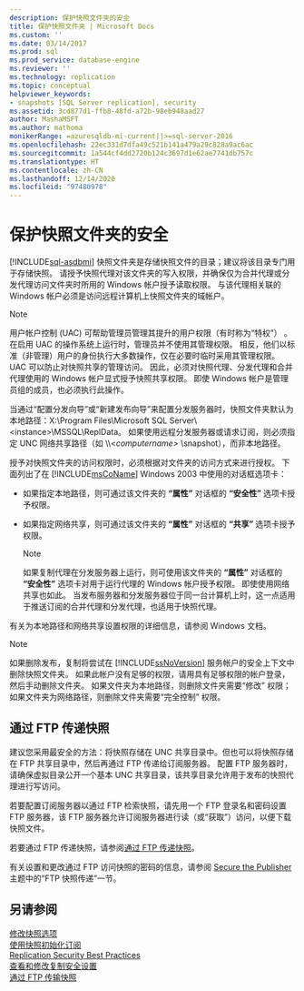 ```yaml
---
description: 保护快照文件夹的安全
title: 保护快照文件夹 | Microsoft Docs
ms.custom: ''
ms.date: 03/14/2017
ms.prod: sql
ms.prod_service: database-engine
ms.reviewer: ''
ms.technology: replication
ms.topic: conceptual
helpviewer_keywords:
- snapshots [SQL Server replication], security
ms.assetid: 3cd877d1-ffb8-48fd-a72b-98eb948aad27
author: MashaMSFT
ms.author: mathoma
monikerRange: =azuresqldb-mi-current||>=sql-server-2016
ms.openlocfilehash: 22ec331d7dfa49c521b141a479a29c828a9ac6ac
ms.sourcegitcommit: 1a544cf4dd2720b124c3697d1e62ae7741db757c
ms.translationtype: HT
ms.contentlocale: zh-CN
ms.lasthandoff: 12/14/2020
ms.locfileid: "97480978"
---
```

# <a name="secure-the-snapshot-folder"></a>保护快照文件夹的安全
[!INCLUDE[sql-asdbmi](../../../includes/applies-to-version/sql-asdbmi.md)]
  快照文件夹是存储快照文件的目录；建议将该目录专门用于存储快照。 请授予快照代理对该文件夹的写入权限，并确保仅为合并代理或分发代理访问文件夹时所用的 Windows 帐户授予读取权限。 与该代理相关联的 Windows 帐户必须是访问远程计算机上快照文件夹的域帐户。  
  
> [!NOTE]  
>  用户帐户控制 (UAC) 可帮助管理员管理其提升的用户权限（有时称为“特权”） 。 在启用 UAC 的操作系统上运行时，管理员并不使用其管理权限。 相反，他们以标准（非管理）用户的身份执行大多数操作，仅在必要时临时采用其管理权限。 UAC 可以防止对快照共享的管理访问。 因此，必须对快照代理、分发代理和合并代理使用的 Windows 帐户显式授予快照共享权限。 即使 Windows 帐户是管理员组的成员，也必须执行此操作。  
  
 当通过“配置分发向导”或“新建发布向导”来配置分发服务器时，快照文件夹默认为本地路径：X:\Program Files\Microsoft SQL Server\\\<instance>\MSSQL\ReplData。 如果使用远程分发服务器或请求订阅，则必须指定 UNC 网络共享路径（如 \\\\<*computername>* \snapshot），而非本地路径。  
  
 授予对快照文件夹的访问权限时，必须根据对文件夹的访问方式来进行授权。 下面列出了在 [!INCLUDE[msCoName](../../../includes/msconame-md.md)] Windows 2003 中使用的对话框选项卡：  
  
-   如果指定本地路径，则可通过该文件夹的 **“属性”** 对话框的 **“安全性”** 选项卡授予权限。  
  
-   如果指定网络共享，则可通过该文件夹的 **“属性”** 对话框的 **“共享”** 选项卡授予权限。  
  
    > [!NOTE]  
    >  如果复制代理在分发服务器上运行，则可使用该文件夹的 **“属性”** 对话框的 **“安全性”** 选项卡对用于运行代理的 Windows 帐户授予权限。 即使使用网络共享也如此。 当发布服务器和分发服务器位于同一台计算机上时，这一点适用于推送订阅的合并代理和分发代理，也适用于快照代理。  
  
 有关为本地路径和网络共享设置权限的详细信息，请参阅 Windows 文档。  
  
> [!NOTE]  
>  如果删除发布，复制将尝试在 [!INCLUDE[ssNoVersion](../../../includes/ssnoversion-md.md)] 服务帐户的安全上下文中删除快照文件夹。 如果此帐户没有足够的权限，请用具有足够权限的帐户登录，然后手动删除文件夹。 如果文件夹为本地路径，则删除文件夹需要“修改”  权限；如果文件夹为网络路径，则删除文件夹需要“完全控制”  权限。  
  
## <a name="delivering-snapshots-through-ftp"></a>通过 FTP 传递快照  
 建议您采用最安全的方法：将快照存储在 UNC 共享目录中。但也可以将快照存储在 FTP 共享目录中，然后再通过 FTP 传递给订阅服务器。 配置 FTP 服务器时，请确保虚拟目录公开一个基本 UNC 共享目录，该共享目录允许用于发布的快照代理进行写访问。  
  
 若要配置订阅服务器以通过 FTP 检索快照，请先用一个 FTP 登录名和密码设置 FTP 服务器，该 FTP 服务器允许订阅服务器进行读（或“获取”）访问，以便下载快照文件。  
  
 若要通过 FTP 传递快照，请参阅[通过 FTP 传递快照](../../../relational-databases/replication/publish/deliver-a-snapshot-through-ftp.md)。  
  
 有关设置和更改通过 FTP 访问快照的密码的信息，请参阅 [Secure the Publisher](../../../relational-databases/replication/security/secure-the-publisher.md)主题中的“FTP 快照传递”一节。  
  
## <a name="see-also"></a>另请参阅  
 [修改快照选项](../../../relational-databases/replication/snapshot-options.md)   
 [使用快照初始化订阅](../../../relational-databases/replication/initialize-a-subscription-with-a-snapshot.md)   
 [Replication Security Best Practices](../../../relational-databases/replication/security/replication-security-best-practices.md)   
 [查看和修改复制安全设置](../../../relational-databases/replication/security/view-and-modify-replication-security-settings.md)   
 [通过 FTP 传输快照](../../../relational-databases/replication//publish/deliver-a-snapshot-through-ftp.md)  
  
  
